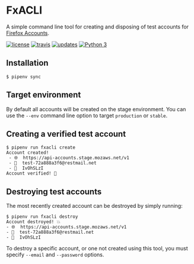 # FxACLI

A simple command line tool for creating and disposing of test accounts for
[Firefox Accounts](https://developer.mozilla.org/en-US/docs/Mozilla/Tech/Firefox_Accounts).

[![license](https://img.shields.io/badge/license-MPL%202.0-blue.svg)](https://github.com/davehunt/FxACLI/blob/master/LICENSE.txt)
[![travis](https://img.shields.io/travis/davehunt/FxACLI.svg?label=travis)](http://travis-ci.org/davehunt/FxACLI/)
[![updates](https://pyup.io/repos/github/davehunt/FxACLI/shield.svg)](https://pyup.io/repos/github/davehunt/FxACLI/)
[![Python 3](https://pyup.io/repos/github/davehunt/FxACLI/python-3-shield.svg)](https://pyup.io/repos/github/davehunt/FxACLI/)

## Installation

```
$ pipenv sync
```

## Target environment

By default all accounts will be created on the stage environment. You can use
the `--env` command line option to target `production` or `stable`.

## Creating a verified test account

```
$ pipenv run fxacli create
Account created!
 - 🌐  https://api-accounts.stage.mozaws.net/v1
 - 📧  test-72a888a3f6@restmail.net
 - 🔑  IvOhSLzI
Account verified! 🎉
```

## Destroying test accounts

The most recently created account can be destroyed by simply running:

```
$ pipenv run fxacli destroy
Account destroyed! 💥
- 🌐  https://api-accounts.stage.mozaws.net/v1
- 📧  test-72a888a3f6@restmail.net
- 🔑  IvOhSLzI
```

To destroy a specific account, or one not created using this tool, you must
specify `--email` and `--password` options.
